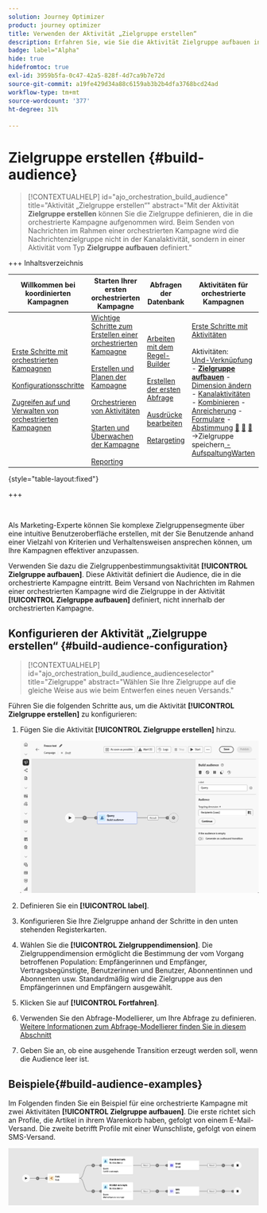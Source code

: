 ```yaml
---
solution: Journey Optimizer
product: journey optimizer
title: Verwenden der Aktivität „Zielgruppe erstellen“
description: Erfahren Sie, wie Sie die Aktivität Zielgruppe aufbauen in einer orchestrierten Kampagne verwenden
badge: label="Alpha"
hide: true
hidefromtoc: true
exl-id: 3959b5fa-0c47-42a5-828f-4d7ca9b7e72d
source-git-commit: a19fe429d34a88c6159ab3b2b4dfa3768bcd24ad
workflow-type: tm+mt
source-wordcount: '377'
ht-degree: 31%

---
```


# Zielgruppe erstellen {#build-audience}

>[!CONTEXTUALHELP]
>id="ajo_orchestration_build_audience"
>title="Aktivität „Zielgruppe erstellen“"
>abstract="Mit der Aktivität **Zielgruppe erstellen** können Sie die Zielgruppe definieren, die in die orchestrierte Kampagne aufgenommen wird. Beim Senden von Nachrichten im Rahmen einer orchestrierten Kampagne wird die Nachrichtenzielgruppe nicht in der Kanalaktivität, sondern in einer Aktivität vom Typ **Zielgruppe aufbauen** definiert."

+++ Inhaltsverzeichnis

| Willkommen bei koordinierten Kampagnen | Starten Ihrer ersten orchestrierten Kampagne | Abfragen der Datenbank | Aktivitäten für orchestrierte Kampagnen |
|---|---|---|---|
| [Erste Schritte mit orchestrierten Kampagnen](../gs-orchestrated-campaigns.md)<br/><br/>[Konfigurationsschritte](../configuration-steps.md)<br/><br/>[Zugreifen auf und Verwalten von orchestrierten Kampagnen](../access-manage-orchestrated-campaigns.md) | [Wichtige Schritte zum Erstellen einer orchestrierten Kampagne](../gs-campaign-creation.md)<br/><br/>[Erstellen und Planen der Kampagne](../create-orchestrated-campaign.md)<br/><br/>[Orchestrieren von Aktivitäten](../orchestrate-activities.md)<br/><br/>[Starten und Überwachen der Kampagne](../start-monitor-campaigns.md)<br/><br/>[Reporting](../reporting-campaigns.md) | [Arbeiten mit dem Regel-Builder](../orchestrated-rule-builder.md)<br/><br/>[Erstellen der ersten Abfrage](../build-query.md)<br/><br/>[Ausdrücke bearbeiten](../edit-expressions.md)<br/><br/>[Retargeting](../retarget.md) | [Erste Schritte mit Aktivitäten](about-activities.md)<br/><br/>Aktivitäten:<br/>[Und-Verknüpfung](and-join.md) - <b>[Zielgruppe aufbauen](build-audience.md)</b> - [Dimension ändern](change-dimension.md) - [Kanalaktivitäten](channels.md) - [Kombinieren](combine.md) - [Anreicherung](deduplication.md) - [Formulare](enrichment.md) - [Abstimmung](fork.md) [&#128279;](reconciliation.md) [&#128279;](save-audience.md) [&#128279;](split.md) ->Zielgruppe speichern[ -AufspaltungWarten](wait.md) |

{style="table-layout:fixed"}

+++


<br/>

Als Marketing-Experte können Sie komplexe Zielgruppensegmente über eine intuitive Benutzeroberfläche erstellen, mit der Sie Benutzende anhand einer Vielzahl von Kriterien und Verhaltensweisen ansprechen können, um Ihre Kampagnen effektiver anzupassen.

Verwenden Sie dazu die Zielgruppenbestimmungsaktivität **[!UICONTROL Zielgruppe aufbauen]**. Diese Aktivität definiert die Audience, die in die orchestrierte Kampagne eintritt. Beim Versand von Nachrichten im Rahmen einer orchestrierten Kampagne wird die Zielgruppe in der Aktivität **[!UICONTROL Zielgruppe aufbauen]** definiert, nicht innerhalb der orchestrierten Kampagne.

## Konfigurieren der Aktivität „Zielgruppe erstellen“ {#build-audience-configuration}

>[!CONTEXTUALHELP]
>id="ajo_orchestration_build_audience_audienceselector"
>title="Zielgruppe"
>abstract="Wählen Sie Ihre Zielgruppe auf die gleiche Weise aus wie beim Entwerfen eines neuen Versands."

Führen Sie die folgenden Schritte aus, um die Aktivität **[!UICONTROL Zielgruppe erstellen]** zu konfigurieren:

1. Fügen Sie die Aktivität **[!UICONTROL Zielgruppe erstellen]** hinzu.

   ![](../assets/build-audience.png)

1. Definieren Sie ein **[!UICONTROL label]**.

1. Konfigurieren Sie Ihre Zielgruppe anhand der Schritte in den unten stehenden Registerkarten.

1. Wählen Sie die **[!UICONTROL Zielgruppendimension]**. Die Zielgruppendimension ermöglicht die Bestimmung der vom Vorgang betroffenen Population: Empfängerinnen und Empfänger, Vertragsbegünstigte, Benutzerinnen und Benutzer, Abonnentinnen und Abonnenten usw. Standardmäßig wird die Zielgruppe aus den Empfängerinnen und Empfängern ausgewählt.

1. Klicken Sie auf **[!UICONTROL Fortfahren]**.

1. Verwenden Sie den Abfrage-Modellierer, um Ihre Abfrage zu definieren. [Weitere Informationen zum Abfrage-Modellierer finden Sie in diesem Abschnitt](../orchestrated-rule-builder.md)

1. Geben Sie an, ob eine ausgehende Transition erzeugt werden soll, wenn die Audience leer ist.

## Beispiele{#build-audience-examples}

Im Folgenden finden Sie ein Beispiel für eine orchestrierte Kampagne mit zwei Aktivitäten **[!UICONTROL Zielgruppe aufbauen]**. Die erste richtet sich an Profile, die Artikel in ihrem Warenkorb haben, gefolgt von einem E-Mail-Versand. Die zweite betrifft Profile mit einer Wunschliste, gefolgt von einem SMS-Versand.

![](../assets/build-audience-2.png)
